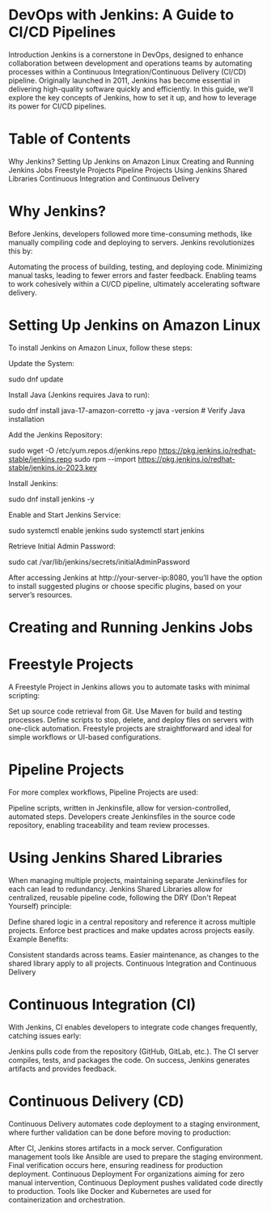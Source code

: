 # DevOps with Jenkins: A Guide to CI/CD Pipelines
Introduction
Jenkins is a cornerstone in DevOps, designed to enhance collaboration between development and operations teams by automating processes within a Continuous Integration/Continuous Delivery (CI/CD) pipeline. Originally launched in 2011, Jenkins has become essential in delivering high-quality software quickly and efficiently. In this guide, we’ll explore the key concepts of Jenkins, how to set it up, and how to leverage its power for CI/CD pipelines.

# Table of Contents
Why Jenkins?
Setting Up Jenkins on Amazon Linux
Creating and Running Jenkins Jobs
Freestyle Projects
Pipeline Projects
Using Jenkins Shared Libraries
Continuous Integration and Continuous Delivery

# Why Jenkins?
Before Jenkins, developers followed more time-consuming methods, like manually compiling code and deploying to servers. Jenkins revolutionizes this by:

Automating the process of building, testing, and deploying code.
Minimizing manual tasks, leading to fewer errors and faster feedback.
Enabling teams to work cohesively within a CI/CD pipeline, ultimately accelerating software delivery.
# Setting Up Jenkins on Amazon Linux
To install Jenkins on Amazon Linux, follow these steps:

Update the System:

sudo dnf update


Install Java (Jenkins requires Java to run):

sudo dnf install java-17-amazon-corretto -y
java -version  # Verify Java installation



Add the Jenkins Repository:


sudo wget -O /etc/yum.repos.d/jenkins.repo https://pkg.jenkins.io/redhat-stable/jenkins.repo
sudo rpm --import https://pkg.jenkins.io/redhat-stable/jenkins.io-2023.key


Install Jenkins:



sudo dnf install jenkins -y

Enable and Start Jenkins Service:


sudo systemctl enable jenkins
sudo systemctl start jenkins










Retrieve Initial Admin Password:


sudo cat /var/lib/jenkins/secrets/initialAdminPassword

After accessing Jenkins at http://your-server-ip:8080, you’ll have the option to install suggested plugins or choose specific plugins, based on your server’s resources.

# Creating and Running Jenkins Jobs
# Freestyle Projects
A Freestyle Project in Jenkins allows you to automate tasks with minimal scripting:

Set up source code retrieval from Git.
Use Maven for build and testing processes.
Define scripts to stop, delete, and deploy files on servers with one-click automation.
Freestyle projects are straightforward and ideal for simple workflows or UI-based configurations.

# Pipeline Projects
For more complex workflows, Pipeline Projects are used:

Pipeline scripts, written in Jenkinsfile, allow for version-controlled, automated steps.
Developers create Jenkinsfiles in the source code repository, enabling traceability and team review processes.
# Using Jenkins Shared Libraries
When managing multiple projects, maintaining separate Jenkinsfiles for each can lead to redundancy. Jenkins Shared Libraries allow for centralized, reusable pipeline code, following the DRY (Don't Repeat Yourself) principle:

Define shared logic in a central repository and reference it across multiple projects.
Enforce best practices and make updates across projects easily.
Example Benefits:

Consistent standards across teams.
Easier maintenance, as changes to the shared library apply to all projects.
Continuous Integration and Continuous Delivery
# Continuous Integration (CI)
With Jenkins, CI enables developers to integrate code changes frequently, catching issues early:

Jenkins pulls code from the repository (GitHub, GitLab, etc.).
The CI server compiles, tests, and packages the code.
On success, Jenkins generates artifacts and provides feedback.
# Continuous Delivery (CD)
Continuous Delivery automates code deployment to a staging environment, where further validation can be done before moving to production:

After CI, Jenkins stores artifacts in a mock server.
Configuration management tools like Ansible are used to prepare the staging environment.
Final verification occurs here, ensuring readiness for production deployment.
Continuous Deployment
For organizations aiming for zero manual intervention, Continuous Deployment pushes validated code directly to production. Tools like Docker and Kubernetes are used for containerization and orchestration.


